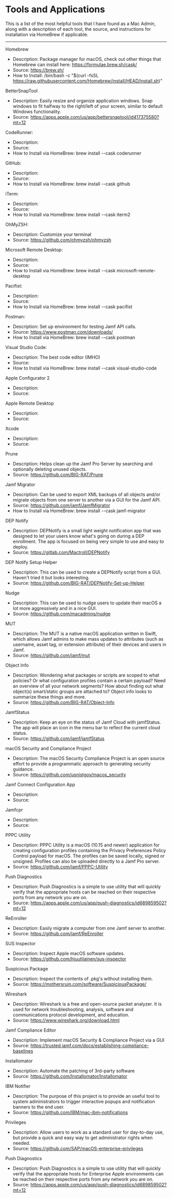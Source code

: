 # Tools and Applications
This is a list of the most helpful tools that I have found as a Mac Admin, along with a description of each tool, the source, and instructions for installation via HomeBrew if applicable.

-----

Homebrew
  - Description: Package manager for macOS, check out other things that Homebrew can install here: https://formulae.brew.sh/cask/
  - Source: https://brew.sh/
  - How to Install: /bin/bash -c "$(curl -fsSL https://raw.githubusercontent.com/Homebrew/install/HEAD/install.sh)"

BetterSnapTool
  - Description: Easily resize and organize application windows. Snap windows to fit halfway to the right/left of your screen, similar to default Windows functionality.
  - Source: https://apps.apple.com/us/app/bettersnaptool/id417375580?mt=12

CodeRunner:
  - Description:
  - Source:
  - How to Install via HomeBrew: brew install --cask coderunner
  
GitHub:
  - Description:
  - Source:
  - How to Install via HomeBrew: brew install --cask github

iTerm:
  - Description:
  - Source:
  - How to Install via HomeBrew: brew install --cask iterm2

OhMyZSH:
  - Description: Customize your terminal
  - Source: https://github.com/ohmyzsh/ohmyzsh

Microsoft Remote Desktop:
  - Description:
  - Source:
  - How to Install via HomeBrew: brew install --cask microsoft-remote-desktop

Pacifist:
  - Description:
  - Source:
  - How to Install via HomeBrew: brew install --cask pacifist

Postman:
  - Description: Set up environment for testing Jamf API calls.
  - Source: https://www.postman.com/downloads/
  - How to Install via HomeBrew: brew install --cask postman

Visual Studio Code:
  - Description: The best code editor (IMHO)
  - Source:
  - How to Install via HomeBrew: brew install --cask visual-studio-code

Apple Configurator 2
  - Description:
  - Source:
  
Apple Remote Desktop
  - Description:
  - Source:
  
Xcode
  - Description:
  - Source:
  
Prune
  - Description: Helps clean up the Jamf Pro Server by searching and optionally deleting unused objects.
  - Source: https://github.com/BIG-RAT/Prune
  
Jamf Migrator
  - Description: Can be used to export XML backups of all objects and/or migrate objects from one server to another via a GUI for the Jamf API.
  - Source: https://github.com/jamf/JamfMigrator
  - How to Install via HomeBrew: brew install --cask jamf-migrator

DEP Notify
  - Description: DEPNotify is a small light weight notification app that was designed to let your users know what's going on during a DEP enrollment. The app is focused on being very simple to use and easy to deploy.
  - Source: https://gitlab.com/Mactroll/DEPNotify
  
DEP Notify Setup Helper
  - Description: This can be used to create a DEPNotify script from a GUI. Haven't tried it but looks interesting.
  - Source: https://github.com/BIG-RAT/DEPNotify-Set-up-Helper

Nudge
  - Description: This can be used to nudge users to update their macOS a lot more aggressively and in a nice GUI.
  - Source: https://github.com/macadmins/nudge
 
MUT
  - Description: The MUT is a native macOS application written in Swift, which allows Jamf admins to make mass updates to attributes (such as username, asset tag, or extension attribute) of their devices and users in Jamf.
  - Source: https://github.com/jamf/mut
  
Object Info
  - Description: Wondering what packages or scripts are scoped to what policies? Or what configuration profiles contain a certain payload? Need an overview of all your network segments? How about finding out what object(s) smart/static groups are attached to? Object info looks to summarize these things and more.
  - Source: https://github.com/BIG-RAT/Object-Info

JamfStatus
  - Description: Keep an eye on the status of Jamf Cloud with jamfStatus. The app will place an icon in the menu bar to reflect the current cloud status.
  - Source: https://github.com/jamf/jamfStatus
  
macOS Security and Compliance Project
  - Description: The macOS Security Compliance Project is an open source effort to provide a programmatic approach to generating security guidance.
  - Source: https://github.com/usnistgov/macos_security
  
Jamf Connect Configuration App
  - Description: 
  - Source: 

Jamfcpr
  - Description: 
  - Source: 
  
PPPC Utility
  - Description: PPPC Utility is a macOS (10.15 and newer) application for creating configuration profiles containing the Privacy Preferences Policy Control payload for macOS. The profiles can be saved locally, signed or unsigned. Profiles can also be uploaded directly to a Jamf Pro server.
  - Source: https://github.com/jamf/PPPC-Utility
  
Push Diagnostics
  - Description: Push Diagnostics is a simple to use utility that will quickly verify that the appropriate hosts can be reached on their respective ports from any network you are on.
  - Source: https://apps.apple.com/us/app/push-diagnostics/id689859502?mt=12

ReEnroller
  - Description: Easily migrate a computer from one Jamf server to another.
  - Source: https://github.com/jamf/ReEnroller
  
SUS Inspector
  - Description: Inspect Apple macOS software updates.
  - Source: https://github.com/hjuutilainen/sus-inspector
  
Suspicious Package
  - Description: Inspect the contents of .pkg's without installing them.
  - Source: https://mothersruin.com/software/SuspiciousPackage/
  
Wireshark
  - Description: Wireshark is a free and open-source packet analyzer. It is used for network troubleshooting, analysis, software and communications protocol development, and education. 
  - Source: https://www.wireshark.org/download.html

Jamf Compliance Editor
  - Description: Implement macOS Security & Compliance Project via a GUI
  - Source: https://trusted.jamf.com/docs/establishing-compliance-baselines

Installomator
  - Description: Automate the patching of 3rd-party software
  - Source: https://github.com/Installomator/Installomator

IBM Notifier
  - Description: The purpose of this project is to provide an useful tool to system administrators to trigger interactive popups and notification banners to the end user.
  - Source: https://github.com/IBM/mac-ibm-notifications

Privileges
  - Description: Allow users to work as a standard user for day-to-day use, but provide a quick and easy way to get administrator rights when needed.
  - Source: https://github.com/SAP/macOS-enterprise-privileges

Push Diagnostics
  - Description: Push Diagnostics is a simple to use utility that will quickly verify that the appropriate hosts for Enterprise Apple environments can be reached on their respective ports from any network you are on.
  - Source: https://apps.apple.com/us/app/push-diagnostics/id689859502?mt=12
